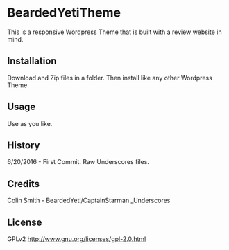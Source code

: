 # BeardedYetiTheme

This is a responsive Wordpress Theme that is built with a review website in mind.

## Installation

Download and Zip files in a folder. Then install like any other Wordpress Theme

## Usage

Use as you like.

## History

6/20/2016 - First Commit. Raw Underscores files.

## Credits

Colin Smith - BeardedYeti/CaptainStarman
_Underscores

## License
GPLv2
http://www.gnu.org/licenses/gpl-2.0.html